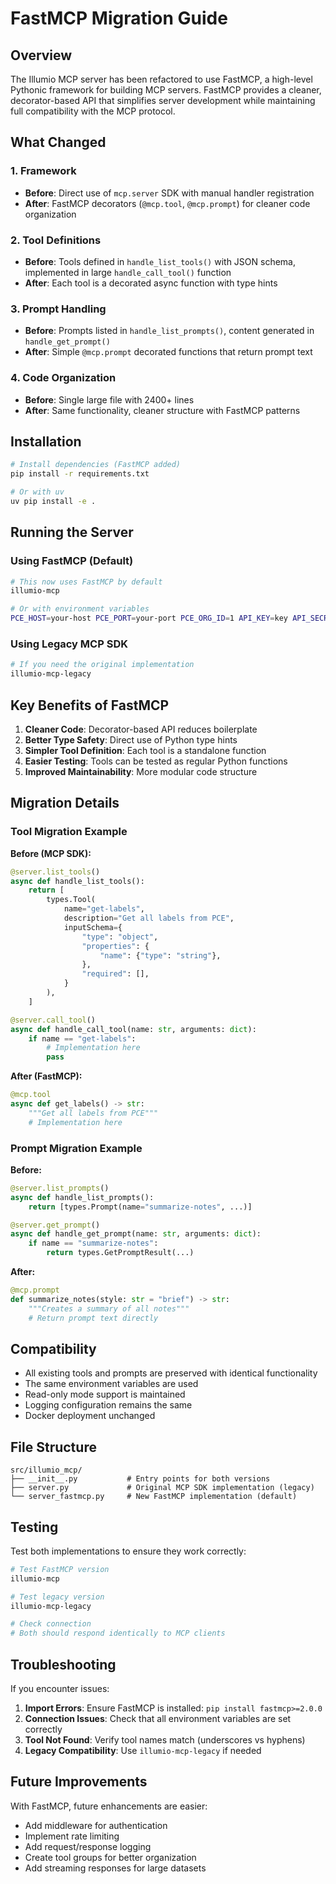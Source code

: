 # FastMCP Migration Guide

## Overview

The Illumio MCP server has been refactored to use FastMCP, a high-level Pythonic framework for building MCP servers. FastMCP provides a cleaner, decorator-based API that simplifies server development while maintaining full compatibility with the MCP protocol.

## What Changed

### 1. Framework
- **Before**: Direct use of `mcp.server` SDK with manual handler registration
- **After**: FastMCP decorators (`@mcp.tool`, `@mcp.prompt`) for cleaner code organization

### 2. Tool Definitions
- **Before**: Tools defined in `handle_list_tools()` with JSON schema, implemented in large `handle_call_tool()` function
- **After**: Each tool is a decorated async function with type hints

### 3. Prompt Handling
- **Before**: Prompts listed in `handle_list_prompts()`, content generated in `handle_get_prompt()`
- **After**: Simple `@mcp.prompt` decorated functions that return prompt text

### 4. Code Organization
- **Before**: Single large file with 2400+ lines
- **After**: Same functionality, cleaner structure with FastMCP patterns

## Installation

```bash
# Install dependencies (FastMCP added)
pip install -r requirements.txt

# Or with uv
uv pip install -e .
```

## Running the Server

### Using FastMCP (Default)
```bash
# This now uses FastMCP by default
illumio-mcp

# Or with environment variables
PCE_HOST=your-host PCE_PORT=your-port PCE_ORG_ID=1 API_KEY=key API_SECRET=secret illumio-mcp
```

### Using Legacy MCP SDK
```bash
# If you need the original implementation
illumio-mcp-legacy
```

## Key Benefits of FastMCP

1. **Cleaner Code**: Decorator-based API reduces boilerplate
2. **Better Type Safety**: Direct use of Python type hints
3. **Simpler Tool Definition**: Each tool is a standalone function
4. **Easier Testing**: Tools can be tested as regular Python functions
5. **Improved Maintainability**: More modular code structure

## Migration Details

### Tool Migration Example

**Before (MCP SDK):**
```python
@server.list_tools()
async def handle_list_tools():
    return [
        types.Tool(
            name="get-labels",
            description="Get all labels from PCE",
            inputSchema={
                "type": "object",
                "properties": {
                    "name": {"type": "string"},
                },
                "required": [],
            }
        ),
    ]

@server.call_tool()
async def handle_call_tool(name: str, arguments: dict):
    if name == "get-labels":
        # Implementation here
        pass
```

**After (FastMCP):**
```python
@mcp.tool
async def get_labels() -> str:
    """Get all labels from PCE"""
    # Implementation here
```

### Prompt Migration Example

**Before:**
```python
@server.list_prompts()
async def handle_list_prompts():
    return [types.Prompt(name="summarize-notes", ...)]

@server.get_prompt()
async def handle_get_prompt(name: str, arguments: dict):
    if name == "summarize-notes":
        return types.GetPromptResult(...)
```

**After:**
```python
@mcp.prompt
def summarize_notes(style: str = "brief") -> str:
    """Creates a summary of all notes"""
    # Return prompt text directly
```

## Compatibility

- All existing tools and prompts are preserved with identical functionality
- The same environment variables are used
- Read-only mode support is maintained
- Logging configuration remains the same
- Docker deployment unchanged

## File Structure

```
src/illumio_mcp/
├── __init__.py           # Entry points for both versions
├── server.py             # Original MCP SDK implementation (legacy)
└── server_fastmcp.py     # New FastMCP implementation (default)
```

## Testing

Test both implementations to ensure they work correctly:

```bash
# Test FastMCP version
illumio-mcp

# Test legacy version
illumio-mcp-legacy

# Check connection
# Both should respond identically to MCP clients
```

## Troubleshooting

If you encounter issues:

1. **Import Errors**: Ensure FastMCP is installed: `pip install fastmcp>=2.0.0`
2. **Connection Issues**: Check that all environment variables are set correctly
3. **Tool Not Found**: Verify tool names match (underscores vs hyphens)
4. **Legacy Compatibility**: Use `illumio-mcp-legacy` if needed

## Future Improvements

With FastMCP, future enhancements are easier:
- Add middleware for authentication
- Implement rate limiting
- Add request/response logging
- Create tool groups for better organization
- Add streaming responses for large datasets